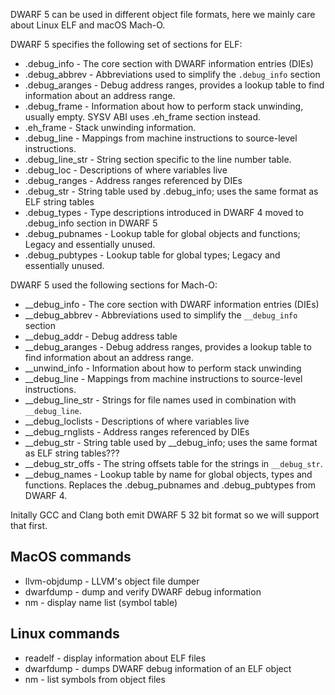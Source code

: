 DWARF 5 can be used in different object file formats, here we mainly care about Linux ELF and macOS Mach-O.

DWARF 5 specifies the following set of sections for ELF:

 * .debug_info - The core section with DWARF information entries (DIEs)
 * .debug_abbrev - Abbreviations used to simplify the `.debug_info` section
 * .debug_aranges - Debug address ranges, provides a lookup table to find information about an address range.
 * .debug_frame - Information about how to perform stack unwinding, usually empty. SYSV ABI uses .eh_frame section instead.
 * .eh_frame - Stack unwinding information.
 * .debug_line - Mappings from machine instructions to source-level instructions.
 * .debug_line_str - String section specific to the line number table.
 * .debug_loc  - Descriptions of where variables live
 * .debug_ranges - Address ranges referenced by DIEs
 * .debug_str - String table used by .debug_info; uses the same format as ELF string tables
 * .debug_types - Type descriptions introduced in DWARF 4 moved to .debug_info section in DWARF 5
 * .debug_pubnames - Lookup table for global objects and functions; Legacy and essentially unused.
 * .debug_pubtypes - Lookup table for global types; Legacy and essentially unused.

DWARF 5 used the following sections for Mach-O:

 * __debug_info - The core section with DWARF information entries (DIEs)
 * __debug_abbrev - Abbreviations used to simplify the `__debug_info` section
 * __debug_addr - Debug address table
 * __debug_aranges - Debug address ranges, provides a lookup table to find information about an address range.
 * __unwind_info - Information about how to perform stack unwinding
 * __debug_line - Mappings from machine instructions to source-level instructions.
 * __debug_line_str - Strings for file names used in combination with `__debug_line`.
 * __debug_loclists - Descriptions of where variables live
 * __debug_rnglists - Address ranges referenced by DIEs
 * __debug_str - String table used by __debug_info; uses the same format as ELF string tables???
 * __debug_str_offs - The string offsets table for the strings in `__debug_str`.
 * __debug_names - Lookup table by name for global objects, types and functions. Replaces the .debug_pubnames and .debug_pubtypes from DWARF 4.

Initally GCC and Clang both emit DWARF 5 32 bit format so we will support that first.

## MacOS commands

 * llvm-objdump - LLVM's object file dumper
 * dwarfdump - dump and verify DWARF debug information
 * nm - display name list (symbol table)

## Linux commands

 * readelf - display information about ELF files
 * dwarfdump - dumps DWARF debug information of an ELF object
 * nm - list symbols from object files
